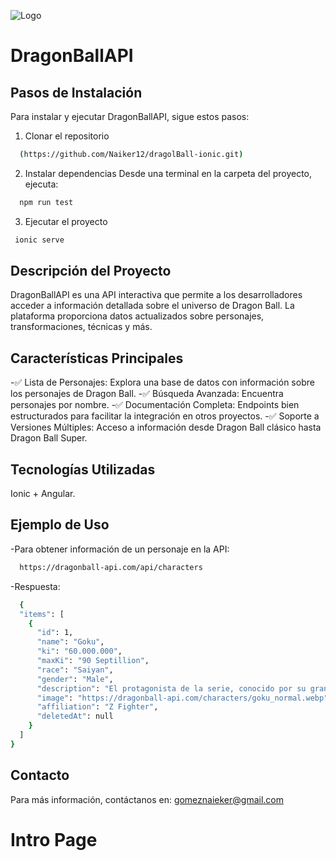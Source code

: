 ![Logo](https://web.dragonball-api.com/images-compress/logo_dragonballapi.webp)
# DragonBallAPI
## Pasos de Instalación
Para instalar y ejecutar DragonBallAPI, sigue estos pasos:
1. Clonar el repositorio
```bash
  (https://github.com/Naiker12/dragolBall-ionic.git)
```
2. Instalar dependencias Desde una terminal en la carpeta del proyecto, ejecuta:
```bash
  npm run test
```

3. Ejecutar el proyecto
 ```bash
  ionic serve
 ```

## Descripción del Proyecto
DragonBallAPI es una API interactiva que permite a los desarrolladores acceder a información detallada sobre el universo de Dragon Ball. La plataforma proporciona datos actualizados sobre personajes, transformaciones, técnicas y más.

## Características Principales
-✅ Lista de Personajes: Explora una base de datos con información sobre los personajes de Dragon Ball.
-✅ Búsqueda Avanzada: Encuentra personajes por nombre.
-✅ Documentación Completa: Endpoints bien estructurados para facilitar la integración en otros proyectos.
-✅ Soporte a Versiones Múltiples: Acceso a información desde Dragon Ball clásico hasta Dragon Ball Super.

## Tecnologías Utilizadas
Ionic +  Angular.

## Ejemplo de Uso
-Para obtener información de un personaje en la API:
```bash
  https://dragonball-api.com/api/characters
```
-Respuesta:
```bash
  {
  "items": [
    {
      "id": 1,
      "name": "Goku",
      "ki": "60.000.000",
      "maxKi": "90 Septillion",
      "race": "Saiyan",
      "gender": "Male",
      "description": "El protagonista de la serie, conocido por su gran poder y personalidad amigable. Originalmente enviado a la Tierra como un infante volador con la misión de conquistarla. Sin embargo, el caer por un barranco le proporcionó un brutal golpe que si bien casi lo mata, este alteró su memoria y anuló todos los instintos violentos de su especie, lo que lo hizo crecer con un corazón puro y bondadoso, pero conservando todos los poderes de su raza. No obstante, en la nueva continuidad de Dragon Ball se establece que él fue enviado por sus padres a la Tierra con el objetivo de sobrevivir a toda costa a la destrucción de su planeta por parte de Freeza. Más tarde, Kakarot, ahora conocido como Son Goku, se convertiría en el príncipe consorte del monte Fry-pan y líder de los Guerreros Z, así como el mayor defensor de la Tierra y del Universo 7, logrando mantenerlos a salvo de la destrucción en innumerables ocasiones, a pesar de no considerarse a sí mismo como un héroe o salvador.",
      "image": "https://dragonball-api.com/characters/goku_normal.webp",
      "affiliation": "Z Fighter",
      "deletedAt": null
    }
  ]
}
```
##  Contacto
Para más información, contáctanos en: gomeznaieker@gmail.com

# Intro Page

